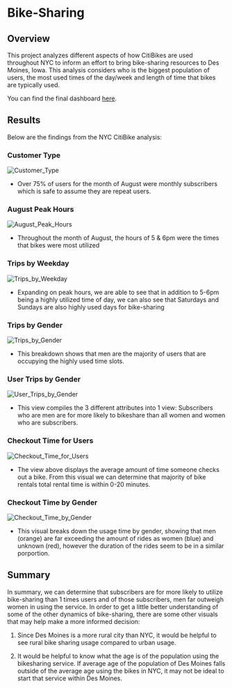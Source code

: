# Bike-Sharing

## Overview
This project analyzes different aspects of how CitiBikes are used throughout NYC to inform an effort to bring bike-sharing resources to Des Moines, Iowa.  This analysis considers who is the biggest population of users, the most used times of the day/week and length of time that bikes are typically used.

You can find the final dashboard [here](https://public.tableau.com/shared/QPCQQ4X4H?:display_count=n&:origin=viz_share_link).

## Results
Below are the findings from the NYC CitiBike analysis:

### Customer Type
![Customer_Type](images/Customer_Type.png)
- Over 75% of users for the month of August were monthly subscribers which is safe to assume they are repeat users.

### August Peak Hours
![August_Peak_Hours](images/August_Peak_Hours.png) 
- Throughout the month of August, the hours of 5 & 6pm were the times that bikes were most utilized

### Trips by Weekday
![Trips_by_Weekday](images/Trips_by_Weekday_per_Hour.png)
- Expanding on peak hours, we are able to see that in addition to 5-6pm being a highly utilized time of day, we can also see that Saturdays and Sundays are also highly used days for bike-sharing

### Trips by Gender
![Trips_by_Gender](images/Trips_by_Gender.png)
- This breakdown shows that men are the majority of users that are occupying the highly used time slots.

### User Trips by Gender
![User_Trips_by_Gender](images/User_Trips_by_Gender.png)
- This view compiles the 3 different attributes into 1 view: Subscribers who are men are for more likely to bikeshare than all women and women who are subscribers.

### Checkout Time for Users
![Checkout_Time_for_Users](images/Checkout_Time_for_Users.png)
- The view above displays the average amount of time someone checks out a bike.  From this visual we can determine that majority of bike rentals total rental time is within 0-20 minutes.

### Checkout Time by Gender
![Checkout_Time_by_Gender](images/Checkout_Time_by_Gender.png)
- This visual breaks down the usage time by gender, showing that men (orange) are far exceeding the amount of rides as women (blue) and unknown (red), however the duration of the rides seem to be in a similar porportion.

## Summary
In summary, we can determine that subscribers are for more likely to utilize bike-sharing than 1 times users and of those subscribers, men far outweigh women in using the service. In order to get a little better understanding of some of the other dynamics of bike-sharing, there are some other visuals that may help make a more informed decision:

1. Since Des Moines is a more rural city than NYC, it would be helpful to see rural bike sharing usage compared to urban usage.

2. It would be helpful to know what the age is of the population using the bikesharing service.  If average age of the population of Des Moines falls outside of the average age using the bikes in NYC, it may not be ideal to start that service within Des Moines. 
